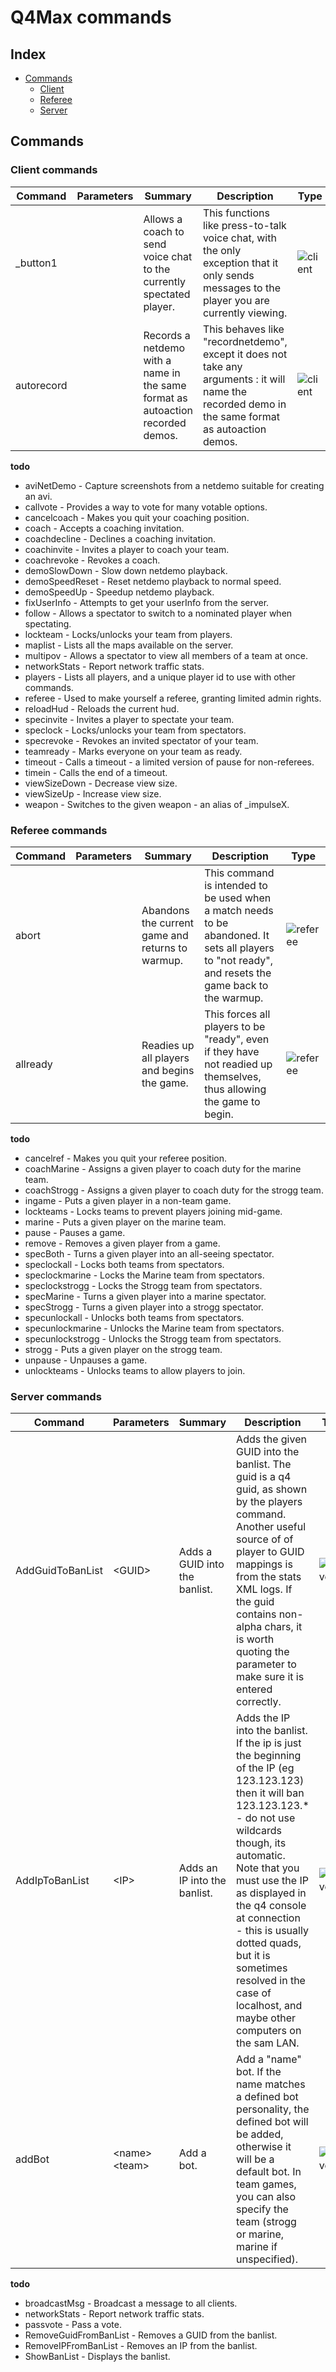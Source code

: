 # Q4Max commands

## Index
- [Commands](#commands)
  - [Client](#client-commands)
  - [Referee](#referee-commands)
  - [Server](#server-commands)
 
## Commands

### Client commands
| Command | Parameters | Summary | Description | Type |
| --- | --- | --- | --- | --- |
| _button1 |  | Allows a coach to send voice chat to the currently spectated player. | This functions like press-to-talk voice chat, with the only exception that it only sends messages to the player you are currently viewing. | ![client](https://img.shields.io/badge/Client-blue) |
| autorecord |   | Records a netdemo with a name in the same format as autoaction recorded demos. | This behaves like "recordnetdemo", except it does not take any arguments : it will name the recorded demo in the same format as autoaction demos. | ![client](https://img.shields.io/badge/Client-blue) |

**todo**
- aviNetDemo - Capture screenshots from a netdemo suitable for creating an avi.
- callvote - Provides a way to vote for many votable options.
- cancelcoach - Makes you quit your coaching position.
- coach - Accepts a coaching invitation.
- coachdecline - Declines a coaching invitation.
- coachinvite - Invites a player to coach your team.
- coachrevoke - Revokes a coach.
- demoSlowDown - Slow down netdemo playback.
- demoSpeedReset - Reset netdemo playback to normal speed.
- demoSpeedUp - Speedup netdemo playback.
- fixUserInfo - Attempts to get your userInfo from the server.
- follow - Allows a spectator to switch to a nominated player when spectating.
- lockteam - Locks/unlocks your team from players.
- maplist - Lists all the maps available on the server.
- multipov - Allows a spectator to view all members of a team at once.
- networkStats - Report network traffic stats.
- players - Lists all players, and a unique player id to use with other commands.
- referee - Used to make yourself a referee, granting limited admin rights.
- reloadHud - Reloads the current hud.
- specinvite - Invites a player to spectate your team.
- speclock - Locks/unlocks your team from spectators.
- specrevoke - Revokes an invited spectator of your team.
- teamready - Marks everyone on your team as ready.
- timeout - Calls a timeout - a limited version of pause for non-referees.
- timein - Calls the end of a timeout.
- viewSizeDown - Decrease view size.
- viewSizeUp - Increase view size.
- weapon - Switches to the given weapon - an alias of _impulseX.

### Referee commands

| Command | Parameters | Summary | Description | Type |
| --- | --- | --- | --- | --- |
| abort |  | Abandons the current game and returns to warmup. | This command is intended to be used when a match needs to be abandoned. It sets all players to "not ready", and resets the game back to the warmup. | ![referee](https://img.shields.io/badge/Referee-orange) |
| allready |   | Readies up all players and begins the game. | This forces all players to be "ready", even if they have not readied up themselves, thus allowing the game to begin. | ![referee](https://img.shields.io/badge/Referee-orange) |

**todo**
- cancelref - Makes you quit your referee position.
- coachMarine - Assigns a given player to coach duty for the marine team.
- coachStrogg - Assigns a given player to coach duty for the strogg team.
- ingame - Puts a given player in a non-team game.
- lockteams - Locks teams to prevent players joining mid-game.
- marine - Puts a given player on the marine team.
- pause - Pauses a game.
- remove - Removes a given player from a game.
- specBoth - Turns a given player into an all-seeing spectator.
- speclockall - Locks both teams from spectators.
- speclockmarine - Locks the Marine team from spectators.
- speclockstrogg - Locks the Strogg team from spectators.
- specMarine - Turns a given player into a marine spectator.
- specStrogg - Turns a given player into a strogg spectator.
- specunlockall - Unlocks both teams from spectators.
- specunlockmarine - Unlocks the Marine team from spectators.
- specunlockstrogg - Unlocks the Strogg team from spectators.
- strogg - Puts a given player on the strogg team.
- unpause - Unpauses a game.
- unlockteams - Unlocks teams to allow players to join.

### Server commands


| Command | Parameters | Summary | Description | Type |
| --- | --- | --- | --- | --- |
| AddGuidToBanList | \<GUID\> | Adds a GUID into the banlist. | Adds the given GUID into the banlist. The guid is a q4 guid, as shown by the players command. Another useful source of of player to GUID mappings is from the stats XML logs. If the guid contains non-alpha chars, it is worth quoting the parameter to make sure it is entered correctly. | ![server](https://img.shields.io/badge/Server-green) |
| AddIpToBanList | \<IP\> | Adds an IP into the banlist. | Adds the IP into the banlist. If the ip is just the beginning of the IP (eg 123.123.123) then it will ban 123.123.123.* - do not use wildcards though, its automatic. Note that you must use the IP as displayed in the q4 console at connection - this is usually dotted quads, but it is sometimes resolved in the case of localhost, and maybe other computers on the sam LAN. | ![server](https://img.shields.io/badge/Server-green) |
| addBot | \<name\> \<team\> | Add a bot. | Add a "name" bot. If the name matches a defined bot personality, the defined bot will be added, otherwise it will be a default bot. In team games, you can also specify the team (strogg or marine, marine if unspecified). | ![server](https://img.shields.io/badge/Server-green) |

**todo**
- broadcastMsg - Broadcast a message to all clients.
- networkStats - Report network traffic stats.
- passvote - Pass a vote.
- RemoveGuidFromBanList - Removes a GUID from the banlist.
- RemoveIPFromBanList - Removes an IP from the banlist.
- ShowBanList - Displays the banlist.

